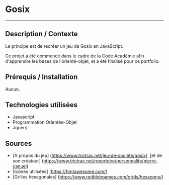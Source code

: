 # Gosix
---

## Description / Contexte
Le principe est de recréer un jeu de Gosix en JavaScript.

Ce projet a été commencé dans le cadre de la Code Académie afin d'apprendre les bases de l'orienté-objet, et a été finalisé pour ce portfolio.


## Prérequis / Installation
Aucun.


## Technologies utilisées
* Javascript
* Programmation Orientée-Objet
* Jquery


## Sources
* [À propos du jeu] (https://www.trictrac.net/jeu-de-societe/gosix), [et de son créateur] (https://www.trictrac.net/repertoire/personnalite/pierre-canuel)
* [Icônes utilisées] (https://fontawesome.com/)
* [Grilles hexagonales] (https://www.redblobgames.com/grids/hexagons/)